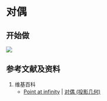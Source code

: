 # 对偶

## 开始做

![](/images/射影几何和非欧几里得几何/射影几何/对偶/1a1.jpg)

## 参考文献及资料

1. 维基百科
	- [Point at infinity](https://en.wikipedia.org/wiki/Point_at_infinity) | [对偶 (投影几何)](https://zh.wikipedia.org/wiki/对偶_(投影几何))

